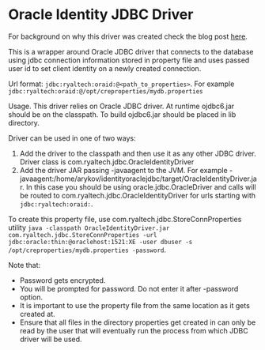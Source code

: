 Oracle Identity JDBC Driver
===========================

For background on why this driver was created check the blog post [here](http://blog.ryaltech.com/2016/05/06/crystal-identitypropagation).

This is a wrapper around Oracle JDBC driver that connects to the database using jdbc connection information stored in property file and uses passed user id to set client identity on a newly created connection. 

Url format: `jdbc:ryaltech:oraid:@<path_to_properties>`. For example `jdbc:ryaltech:oraid:@/opt/creproperties/mydb.properties`

Usage.  This driver relies on Oracle JDBC driver. At runtime ojdbc6.jar should be on the classpath. To build ojdbc6.jar should be placed in lib directory. 

Driver can be used in one of two ways:

1. Add the driver to the classpath and then use it as any other JDBC driver. Driver class is com.ryaltech.jdbc.OracleIdentityDriver
2. Add the driver JAR passing -javaagent to the JVM. For example -javaagent:/home/arykov/identityoraclejdbc/target/OracleIdentityDriver.jar. In this case you should be using oracle.jdbc.OracleDriver and calls will be routed to com.ryaltech.jdbc.OracleIdentityDriver for urls starting with `jdbc:ryaltech:oraid:`.

To create this property file, use com.ryaltech.jdbc.StoreConnProperties utility `java -classpath OracleIdentityDriver.jar com.ryaltech.jdbc.StoreConnProperties -url jdbc:oracle:thin:@oraclehost:1521:XE -user dbuser -s /opt/creproperties/mydb.properties -password`. 

Note that:

* Password gets encrypted. 
* You will be prompted for password. Do not enter it after -password option.
* It is important to use the property file from the same location as it gets created at.
* Ensure that all files in the directory properties get created in can only be read by the user that will eventually run the process from which JDBC driver will be used.


